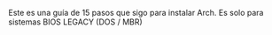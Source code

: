 Este es una guía de 15 pasos que sigo para instalar Arch.
Es solo para sistemas BIOS LEGACY (DOS / MBR)


